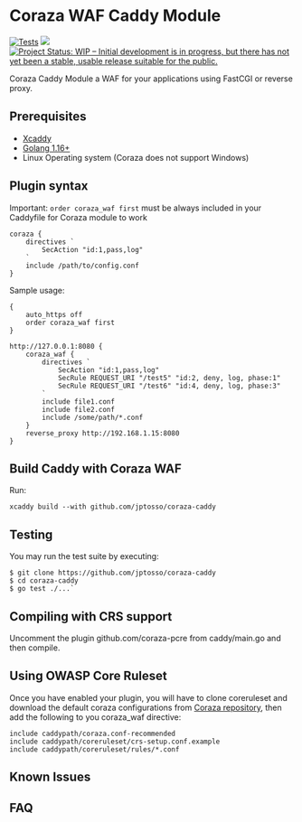 # Coraza WAF Caddy Module

[![Tests](https://github.com/jptosso/coraza-caddy/actions/workflows/tests.yml/badge.svg)](https://github.com/jptosso/coraza-caddy/actions/workflows/tests.yml)
<a href="https://pkg.go.dev/github.com/jptosso/coraza-caddy" target="_blank"><img src="https://img.shields.io/badge/godoc-reference-blue.svg"></a>
[![Project Status: WIP – Initial development is in progress, but there has not yet been a stable, usable release suitable for the public.](https://www.repostatus.org/badges/latest/wip.svg)](https://www.repostatus.org/#wip)

Coraza Caddy Module a WAF for your applications using FastCGI or reverse proxy.

## Prerequisites

* [Xcaddy](https://github.com/caddyserver/xcaddy#install)
* [Golang 1.16+](https://golang.org/doc/install)
* Linux Operating system (Coraza does not support Windows)

## Plugin syntax

Important: `order coraza_waf first` must be always included in your Caddyfile for Coraza module to work
```
coraza {
	directives `
		SecAction "id:1,pass,log"
	`
	include /path/to/config.conf
}
```

Sample usage:

```
{
    auto_https off
    order coraza_waf first
}

http://127.0.0.1:8080 {
	coraza_waf {
		directives `
			SecAction "id:1,pass,log"
			SecRule REQUEST_URI "/test5" "id:2, deny, log, phase:1"
			SecRule REQUEST_URI "/test6" "id:4, deny, log, phase:3"
		`
		include file1.conf 
		include file2.conf
		include /some/path/*.conf
	}
	reverse_proxy http://192.168.1.15:8080
}
```

## Build Caddy with Coraza WAF

Run:

```
xcaddy build --with github.com/jptosso/coraza-caddy
```

## Testing

You may run the test suite by executing:

```
$ git clone https://github.com/jptosso/coraza-caddy
$ cd coraza-caddy
$ go test ./...`
```

## Compiling with CRS support

Uncomment the plugin github.com/coraza-pcre from caddy/main.go and then compile.

## Using OWASP Core Ruleset

Once you have enabled your plugin, you will have to clone coreruleset and download the default coraza configurations from [Coraza repository](https://raw.githubusercontent.com/corazawaf/coraza/v2/master/coraza.conf-recommended), then add the following to you coraza_waf directive:

```
include caddypath/coraza.conf-recommended
include caddypath/coreruleset/crs-setup.conf.example
include caddypath/coreruleset/rules/*.conf
```

## Known Issues


## FAQ

